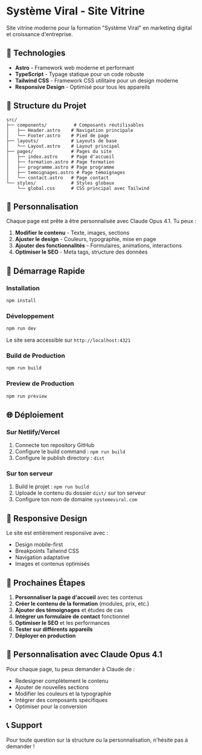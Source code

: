 # Système Viral - Site Vitrine

Site vitrine moderne pour la formation "Système Viral" en marketing digital et croissance d'entreprise.

## 🚀 Technologies

- **Astro** - Framework web moderne et performant
- **TypeScript** - Typage statique pour un code robuste
- **Tailwind CSS** - Framework CSS utilitaire pour un design moderne
- **Responsive Design** - Optimisé pour tous les appareils

## 📁 Structure du Projet

```
src/
├── components/          # Composants réutilisables
│   ├── Header.astro    # Navigation principale
│   └── Footer.astro    # Pied de page
├── layouts/            # Layouts de base
│   └── Layout.astro    # Layout principal
├── pages/              # Pages du site
│   ├── index.astro     # Page d'accueil
│   ├── formation.astro # Page formation
│   ├── programme.astro # Page programme
│   ├── temoignages.astro # Page témoignages
│   └── contact.astro   # Page contact
└── styles/             # Styles globaux
    └── global.css      # CSS principal avec Tailwind
```

## 🎨 Personnalisation

Chaque page est prête à être personnalisée avec Claude Opus 4.1. Tu peux :

1. **Modifier le contenu** - Texte, images, sections
2. **Ajuster le design** - Couleurs, typographie, mise en page
3. **Ajouter des fonctionnalités** - Formulaires, animations, interactions
4. **Optimiser le SEO** - Meta tags, structure des données

## 🚀 Démarrage Rapide

### Installation
```bash
npm install
```

### Développement
```bash
npm run dev
```
Le site sera accessible sur `http://localhost:4321`

### Build de Production
```bash
npm run build
```

### Preview de Production
```bash
npm run preview
```

## 🌐 Déploiement

### Sur Netlify/Vercel
1. Connecte ton repository GitHub
2. Configure le build command : `npm run build`
3. Configure le publish directory : `dist`

### Sur ton serveur
1. Build le projet : `npm run build`
2. Uploade le contenu du dossier `dist/` sur ton serveur
3. Configure ton nom de domaine `systemeviral.com`

## 📱 Responsive Design

Le site est entièrement responsive avec :
- Design mobile-first
- Breakpoints Tailwind CSS
- Navigation adaptative
- Images et contenus optimisés

## 🎯 Prochaines Étapes

1. **Personnaliser la page d'accueil** avec tes contenus
2. **Créer le contenu de la formation** (modules, prix, etc.)
3. **Ajouter des témoignages** et études de cas
4. **Intégrer un formulaire de contact** fonctionnel
5. **Optimiser le SEO** et les performances
6. **Tester sur différents appareils**
7. **Déployer en production**

## 🔧 Personnalisation avec Claude Opus 4.1

Pour chaque page, tu peux demander à Claude de :
- Redesigner complètement le contenu
- Ajouter de nouvelles sections
- Modifier les couleurs et la typographie
- Intégrer des composants spécifiques
- Optimiser pour la conversion

## 📞 Support

Pour toute question sur la structure ou la personnalisation, n'hésite pas à demander !
